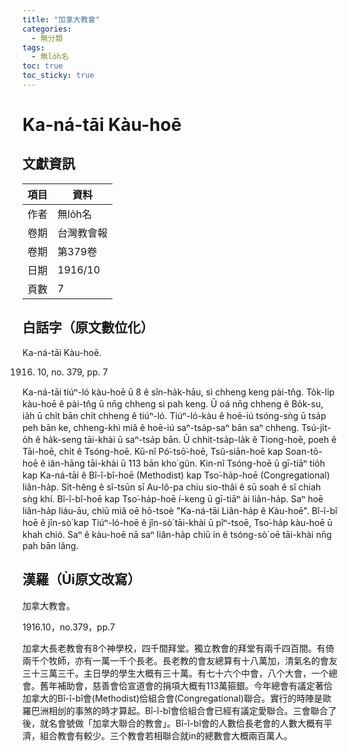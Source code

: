 ```yaml
---
title: "加拿大教會"
categories:
  - 無分類
tags:
  - 無lo̍h名
toc: true
toc_sticky: true
---
```


# Ka-ná-tāi Kàu-hoē

## 文獻資訊

| 項目 | 資料 |
|---|---|
| 作者 | 無lo̍h名 |
| 卷期 | 台灣教會報 |
| 卷期 | 第379卷 |
| 日期 | 1916/10 |
| 頁數 | 7 |

## 白話字（原文數位化）

Ka-ná-tāi Kàu-hoē.

1916. 10, no. 379, pp. 7

Ka-ná-tāi tiúⁿ-ló kàu-hoē ū 8 ê sîn-ha̍k-hāu, sì chheng keng pài-tn̂g. To̍k-li̍p kàu-hoē ê pài-tn̂g ū nn̄g chheng sì pah keng. Ū oá nn̄g chheng ê Bo̍k-su, ia̍h ū chi̍t bān chi̍t chheng ê tiúⁿ-ló. Tiúⁿ-ló-kàu ê hoē-iú tsóng-sǹg ū tsa̍p peh bān ke, chheng-khì miâ ê hoē-iú saⁿ-tsa̍p-saⁿ bān saⁿ chheng. Tsú-ji̍t-o̍h ê ha̍k-seng tāi-khài ū saⁿ-tsa̍p bān. Ū chhit-tsa̍p-la̍k ê Tiong-hoē, poeh ê Tāi-hoē, chi̍t ê Tsóng-hoē. Kū-nî Pó͘-tsō͘-hoē, Tsû-siān-hoē kap Soan-tō-hoē ê iân-hāng tāi-khài ū 113 bān kho͘ gûn. Kin-nî Tsóng-hoē ū gī-tiāⁿ tio̍h kap Ka-ná-tāi ê Bî-î-bî-hoē (Methodist) kap Tso͘-ha̍p-hoē (Congregational) liân-ha̍p. Si̍t-hêng ê sî-tsūn sī Au-lô-pa chiu sio-thâi ê sū soah ê sî chiah sǹg khí. Bî-î-bî-hoē kap Tso͘-ha̍p-hoē í-keng ū gī-tiāⁿ ài liân-ha̍p. Saⁿ hoē liân-ha̍p liáu-āu, chiū miâ oē hō-tsoè "Ka-ná-tāi Liân-ha̍p ê Kàu-hoē". Bî-î-bî hoē ê jîn-sò͘ kap Tiúⁿ-ló-hoē ê jîn-sò͘ tāi-khài ū pîⁿ-tsoē, Tso͘-ha̍p kàu-hoē ū khah chió. Saⁿ ê kàu-hoē nā saⁿ liân-ha̍p chiū in ê tsóng-sò͘ oē tāi-khài nn̄g pah bān lâng.

## 漢羅（Ùi原文改寫）

加拿大教會。

1916.10，no.379，pp.7

加拿大長老教會有8个神學校，四千間拜堂。獨立教會的拜堂有兩千四百間。有倚兩千个牧師，亦有一萬一千个長老。長老教的會友總算有十八萬加，清氣名的會友三十三萬三千。主日學的學生大概有三十萬。有七十六个中會，八个大會，一个總會。舊年補助會，慈善會佮宣道會的捐項大概有113萬箍銀。今年總會有議定著佮加拿大的Bî-î-bî會(Methodist)佮組合會(Congregational)聯合。實行的時陣是歐羅巴洲相刣的事煞的時才算起。Bî-î-bî會佮組合會已經有議定愛聯合。三會聯合了後，就名會號做「加拿大聯合的教會」。Bî-î-bî會的人數佮長老會的人數大概有平濟，組合教會有較少。三个教會若相聯合就in的總數會大概兩百萬人。
